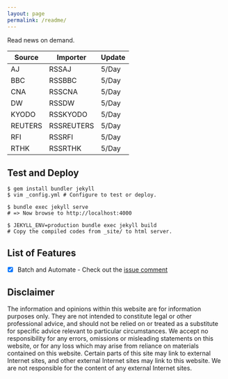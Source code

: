 ```yaml
---
layout: page
permalink: /readme/
---
```


Read news on demand.

| Source | Importer  | Update |
| ------ | --------- | ------ |
| AJ     | RSSAJ     | 5/Day  |
| BBC    | RSSBBC    | 5/Day  |
| CNA    | RSSCNA    | 5/Day  |
| DW     | RSSDW     | 5/Day  |
| KYODO  | RSSKYODO  | 5/Day  |
| REUTERS| RSSREUTERS| 5/Day  |
| RFI    | RSSRFI    | 5/Day  |
| RTHK   | RSSRTHK   | 5/Day  |

## Test and Deploy

```
$ gem install bundler jekyll 
$ vim _config.yml # Configure to test or deploy.

$ bundle exec jekyll serve
# => Now browse to http://localhost:4000

$ JEKYLL_ENV=production bundle exec jekyll build
# Copy the compiled codes from _site/ to html server.
```

## List of Features

- [x] Batch and Automate - Check out the [issue comment](https://github.com/agorahub/news0/issues/1#issuecomment-597540617)

## Disclaimer

The information and opinions within this website are for information purposes only. They are not intended to constitute legal or other professional advice, and should not be relied on or treated as a substitute for specific advice relevant to particular circumstances. We accept no responsibility for any errors, omissions or misleading statements on this website, or for any loss which may arise from reliance on materials contained on this website. Certain parts of this site may link to external Internet sites, and other external Internet sites may link to this website. We are not responsible for the content of any external Internet sites.

